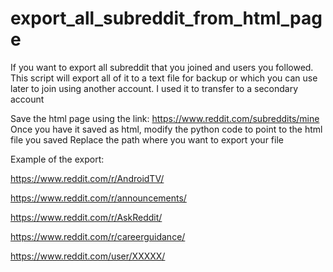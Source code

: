 # export_all_subreddit_from_html_page
If you want to export all subreddit that you joined and users you followed. This script will export all of it to a text file for backup or which you can use later to join using another account. I used it to transfer to a secondary account

Save the html page using the link: https://www.reddit.com/subreddits/mine
Once you have it saved as html, modify the python code to point to the html file you saved
Replace the path where you want to export your file

Example of the export:

https://www.reddit.com/r/AndroidTV/

https://www.reddit.com/r/announcements/

https://www.reddit.com/r/AskReddit/

https://www.reddit.com/r/careerguidance/

https://www.reddit.com/user/XXXXX/
